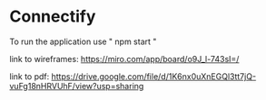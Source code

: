 # Connectify
To run the application use " npm start "

link to wireframes: https://miro.com/app/board/o9J_l-743sI=/

link to pdf: https://drive.google.com/file/d/1K6nx0uXnEGQl3tt7jQ-vuFg18nHRVUhF/view?usp=sharing
